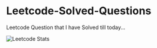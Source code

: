 # Leetcode-Solved-Questions
Leetcode Question that I have Solved till today...

![Leetcode Stats](https://leetcard.jacoblin.cool/sudhircode02?ext=heatmap)
